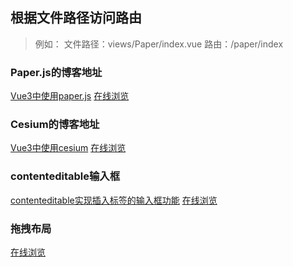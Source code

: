 ## 根据文件路径访问路由
> 例如：
> 文件路径：views/Paper/index.vue
> 路由：/paper/index

### Paper.js的博客地址
[Vue3中使用paper.js](https://blog.csdn.net/qq_44775782/article/details/137052080)
[在线浏览](https://rmq767.github.io/Vue3-Demo/#/paper/index)

### Cesium的博客地址
[Vue3中使用cesium](https://blog.csdn.net/qq_44775782/article/details/138565105)
[在线浏览](https://rmq767.github.io/Vue3-Demo/#/cesium/getData)

### contenteditable输入框
[contenteditable实现插入标签的输入框功能](https://blog.csdn.net/qq_44775782/article/details/139302247)
[在线浏览](https://rmq767.github.io/Vue3-Demo/#/fneditor/index)

### 拖拽布局
<!-- [contenteditable实现插入标签的输入框功能](https://blog.csdn.net/qq_44775782/article/details/139302247) -->
[在线浏览](https://rmq767.github.io/Vue3-Demo/#/draglayout/index)